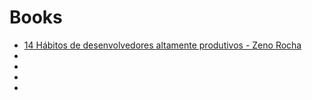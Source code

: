 # Books

<ul>
  <a href="./pdf-files/14-hábitos-de-desenvolvedores-altamente-produtivos-Zeno-Rocha.pdf">
    <li>14 Hábitos de desenvolvedores altamente produtivos - Zeno Rocha</li>
  </a>
  <a href="">
    <li></li>
  </a>
  <a href="">
    <li></li>
  </a>
  <a href="">
    <li></li>
  </a>
  <a href="">
    <li></li>
  </a>
</ul>
